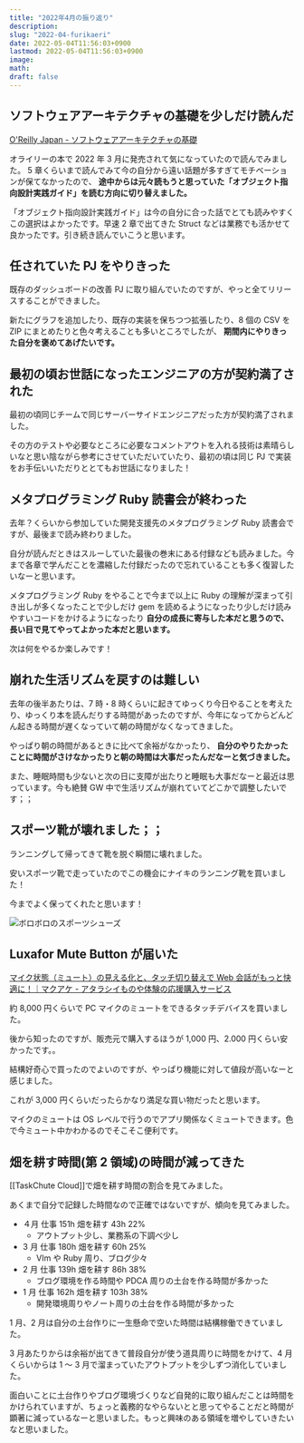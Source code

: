 ```yaml
---
title: "2022年4月の振り返り"
description:
slug: "2022-04-furikaeri"
date: 2022-05-04T11:56:03+0900
lastmod: 2022-05-04T11:56:03+0900
image:
math:
draft: false
---
```


## ソフトウェアアーキテクチャの基礎を少しだけ読んだ

[O'Reilly Japan \- ソフトウェアアーキテクチャの基礎](https://www.oreilly.co.jp/books/9784873119823/)

オライリーの本で 2022 年 3 月に発売されて気になっていたので読んでみました。
5 章くらいまで読んでみて今の自分から遠い話題が多すぎてモチベーションが保てなかったので、 **途中からは元々読もうと思っていた「オブジェクト指向設計実践ガイド」を読む方向に切り替えました。**

「オブジェクト指向設計実践ガイド」は今の自分に合った話でとても読みやすくこの選択はよかったです。早速 2 章で出てきた Struct などは業務でも活かせて良かったです。引き続き読んでいこうと思います。

## 任されていた PJ をやりきった

既存のダッシュボードの改善 PJ に取り組んでいたのですが、やっと全てリリースすることができました。

新たにグラフを追加したり、既存の実装を保ちつつ拡張したり、8 個の CSV を ZIP にまとめたりと色々考えることも多いところでしたが、 **期間内にやりきった自分を褒めてあげたいです。**

## 最初の頃お世話になったエンジニアの方が契約満了された

最初の頃同じチームで同じサーバーサイドエンジニアだった方が契約満了されました。

その方のテストや必要なところに必要なコメントアウトを入れる技術は素晴らしいなと思い陰ながら参考にさせていただいていたり、最初の頃は同じ PJ で実装をお手伝いいただりととてもお世話になりました！

## メタプログラミング Ruby 読書会が終わった

去年？くらいから参加していた開発支援先のメタプログラミング Ruby 読書会ですが、最後まで読み終わりました。

自分が読んだときはスルーしていた最後の巻末にある付録なども読みました。今まで各章で学んだことを濃縮した付録だったので忘れていることも多く復習したいなーと思います。

メタプログラミング Ruby をやることで今まで以上に Ruby の理解が深まって引き出しが多くなったことで少しだけ gem を読めるようになったり少しだけ読みやすいコードをかけるようになったり **自分の成長に寄与した本だと思うので、長い目で見てやってよかった本だと思います。**

次は何をやるか楽しみです！

## 崩れた生活リズムを戻すのは難しい

去年の後半あたりは、7 時・8 時くらいに起きてゆっくり今日やることを考えたり、ゆっくり本を読んだりする時間があったのですが、今年になってからどんどん起きる時間が遅くなっていて朝の時間がなくなってきました。

やっぱり朝の時間があるときに比べて余裕がなかったり、 **自分のやりたかったことに時間がさけなかったりと朝の時間は大事だったんだなーと気づきました。**

また、睡眠時間も少ないと次の日に支障が出たりと睡眠も大事だなーと最近は思っています。今も絶賛 GW 中で生活リズムが崩れていてどこかで調整したいです；；

## スポーツ靴が壊れました；；

ランニングして帰ってきて靴を脱ぐ瞬間に壊れました。

安いスポーツ靴で走っていたのでこの機会にナイキのランニング靴を買いました！

今までよく保ってくれたと思います！

![ボロボロのスポーツシューズ](image.png)

## Luxafor Mute Button が届いた

[マイク状態（ミュート）の見える化と、タッチ切り替えで Web 会話がもっと快適に！｜マクアケ \- アタラシイものや体験の応援購入サービス](https://www.makuake.com/project/survaq02/)

約 8,000 円くらいで PC マイクのミュートをできるタッチデバイスを買いました。

後から知ったのですが、販売元で購入するほうが 1,000 円、2.000 円くらい安かったです。。

結構好奇心で買ったのでよいのですが、やっぱり機能に対して値段が高いなーと感じました。

これが 3,000 円くらいだったらかなり満足な買い物だったと思います。

マイクのミュートは OS レベルで行うのでアプリ関係なくミュートできます。色で今ミュート中かわかるのでそこそこ便利です。

## 畑を耕す時間(第 2 領域)の時間が減ってきた

[[TaskChute Cloud]]で畑を耕す時間の割合を見てみました。

あくまで自分で記録した時間なので正確ではないですが、傾向を見てみました。

- ４月 仕事 151h 畑を耕す 43h 22%
  - アウトプット少し、業務系の下調べ少し
- 3 月 仕事 180h 畑を耕す 60h 25%
  - VIm や Ruby 周り、ブログ少々
- 2 月 仕事 139h 畑を耕す 86h 38%
  - ブログ環境を作る時間や PDCA 周りの土台を作る時間が多かった
- 1 月 仕事 162h 畑を耕す 103h 38%
  - 開発環境周りやノート周りの土台を作る時間が多かった

1 月、2 月は自分の土台作りに一生懸命で空いた時間は結構稼働できていました。

3 月あたりからは余裕が出てきて普段自分が使う道具周りに時間をかけて、4 月くらいからは 1 ～ 3 月で溜まっていたアウトプットを少しずつ消化していました。

面白いことに土台作りやブログ環境づくりなど自発的に取り組んだことは時間をかけられていますが、ちょっと義務的なやらないとと思ってやることだと時間が顕著に減っているなーと思いました。もっと興味のある領域を増やしていきたいなと思いました。
